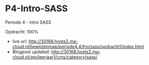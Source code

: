 # P4-Intro-SASS
Periode 4 - intro SASS

Opdracht: 100%
+ live url: http://30168.hosts2.ma-cloud.nl/bewijzenmap/periode4.4/fro/sass/opdracht1/index.html
+ Blogpost updated: http://30168.hosts2.ma-cloud.nl/wp/leerjaar1/cms/category/sass/
